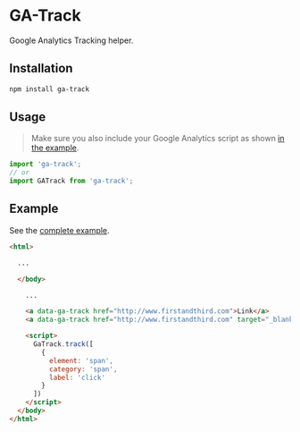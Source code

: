 # GA-Track

Google Analytics Tracking helper.

## Installation

```sh
npm install ga-track
```

## Usage

> Make sure you also include your Google Analytics script as shown [in the example](./example/index.html#L7).

```js
import 'ga-track';
// or
import GATrack from 'ga-track';
```

## Example

See the [complete example](./example/index.html).

```html
<html>

  ...

  </body>

    ...

    <a data-ga-track href="http://www.firstandthird.com">Link</a>
    <a data-ga-track href="http://www.firstandthird.com" target="_blank">External link</a>

    <script>
      GaTrack.track([
        {
          element: 'span',
          category: 'span',
          label: 'click'
        }
      ])
    </script>
  </body>
</html>
```
